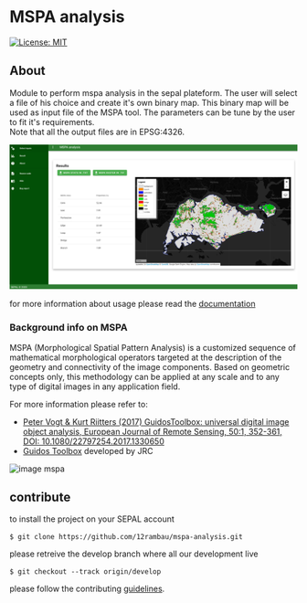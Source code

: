 # MSPA analysis
[![License: MIT](https://img.shields.io/badge/License-MIT-yellow.svg)](LICENSE)
## About 

Module to perform mspa analysis in the sepal plateform. The user will select a file of his choice and create it's own binary map. This binary map will be used as input file of the MSPA tool. The parameters can be tune by the user to fit it's requirements.  
Note that all the output files are in EPSG:4326.

![full app](./doc/img/full_app.png)

for more information about usage please read the [documentation](./doc/doc.md)

### Background info on MSPA
MSPA (Morphological Spatial Pattern Analysis) is a customized sequence of mathematical morphological operators targeted at the description of the geometry and connectivity of the image components. Based on geometric concepts only, this methodology can be applied at any scale and to any type of digital images in any application field.

For more information please refer to:

- [Peter Vogt & Kurt Riitters (2017) GuidosToolbox: universal digital image object analysis, European Journal of Remote Sensing, 50:1, 352-361, DOI: 10.1080/22797254.2017.1330650](https://www.tandfonline.com/doi/full/10.1080/22797254.2017.1330650)
- [Guidos Toolbox](http://forest.jrc.ec.europa.eu/download/software/guidos/mspa/) developed by JRC


![image mspa](https://forest.jrc.ec.europa.eu/media/filer_public/63/6e/636e3c07-ee31-4365-9a51-07071debeeea/mspalegend.gif)

## contribute
to install the project on your SEPAL account 
```
$ git clone https://github.com/12rambau/mspa-analysis.git
```

please retreive the develop branch where all our development live
```
$ git checkout --track origin/develop
```

please follow the contributing [guidelines](CONTRIBUTING.md).
